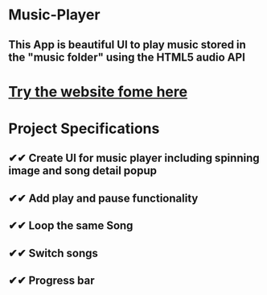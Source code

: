 # Music-Player
## This App is beautiful UI to play music stored in the "music folder" using the HTML5 audio API

##

# [Try the website fome here](https://ahmed-roshdy-1.github.io/Music-Player/Index)

##

# Project Specifications


##   ✔✔  Create UI for music player including spinning image and song detail popup
##   ✔✔  Add play and pause functionality
##   ✔✔  Loop the same Song 
##   ✔✔  Switch songs
##   ✔✔  Progress bar
